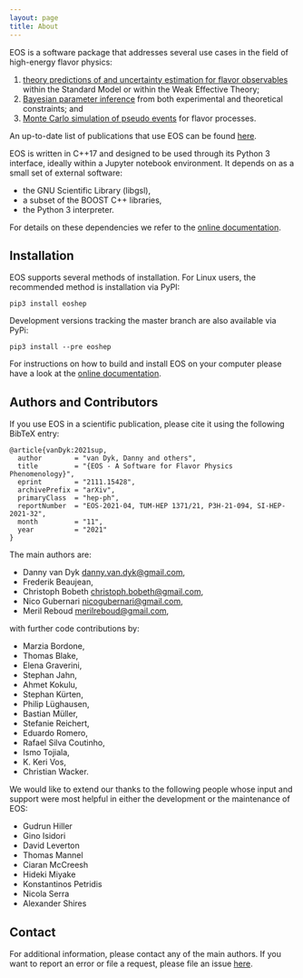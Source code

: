 ```yaml
---
layout: page
title: About
---
```


EOS is a software package that addresses several use cases in the field of
high-energy flavor physics:

 1. [theory predictions of and uncertainty estimation for flavor observables](https://eoshep.org/doc/user-guide/predictions.html)
   within the Standard Model or within the Weak Effective Theory;
 2. [Bayesian parameter inference](https://eoshep.org/doc/user-guide/inference.html)
    from both experimental and theoretical constraints; and
 3. [Monte Carlo simulation of pseudo events](https://eoshep.org/doc/user-guide/simulation.html) for flavor processes.

An up-to-date list of publications that use EOS can be found [here](https://eos.github.io/publications/).

EOS is written in C++17 and designed to be used through its Python 3 interface,
ideally within a Jupyter notebook environment.
It depends on as a small set of external software:

 - the GNU Scientific Library (libgsl),
 - a subset of the BOOST C++ libraries,
 - the Python 3 interpreter.

For details on these dependencies we refer to the [online documentation](https://eos.github.io/doc/installation.html#installing-the-dependencies-on-linux).

Installation
------------

EOS supports several methods of installation. For Linux users, the recommended method
is installation via PyPI:
```
pip3 install eoshep
```
Development versions tracking the master branch are also available via PyPi:
```
pip3 install --pre eoshep
```

For instructions on how to build and install EOS on your computer please have a
look at the [online documentation](https://eos.github.io/doc/installation.html).

Authors and Contributors
------------------------

If you use EOS in a scientific publication, please cite it using the following BibTeX entry:

    @article{vanDyk:2021sup,
      author        = "van Dyk, Danny and others",
      title         = "{EOS - A Software for Flavor Physics Phenomenology}",
      eprint        = "2111.15428",
      archivePrefix = "arXiv",
      primaryClass  = "hep-ph",
      reportNumber  = "EOS-2021-04, TUM-HEP 1371/21, P3H-21-094, SI-HEP-2021-32",
      month         = "11",
      year          = "2021"
    }


The main authors are:

 * Danny van Dyk <danny.van.dyk@gmail.com>,
 * Frederik Beaujean,
 * Christoph Bobeth <christoph.bobeth@gmail.com>,
 * Nico Gubernari <nicogubernari@gmail.com>,
 * Meril Reboud <merilreboud@gmail.com>,

with further code contributions by:

 * Marzia Bordone,
 * Thomas Blake,
 * Elena Graverini,
 * Stephan Jahn,
 * Ahmet Kokulu,
 * Stephan Kürten,
 * Philip Lüghausen,
 * Bastian Müller,
 * Stefanie Reichert,
 * Eduardo Romero,
 * Rafael Silva Coutinho,
 * Ismo Tojiala,
 * K. Keri Vos,
 * Christian Wacker.

We would like to extend our thanks to the following people whose input and
support were most helpful in either the development or the maintenance of EOS:

 * Gudrun Hiller
 * Gino Isidori
 * David Leverton
 * Thomas Mannel
 * Ciaran McCreesh
 * Hideki Miyake
 * Konstantinos Petridis
 * Nicola Serra
 * Alexander Shires

Contact
-------

For additional information, please contact any of the main authors. If you want to report an
error or file a request, please file an issue [here](https://github.com/eos/eos/issues).
